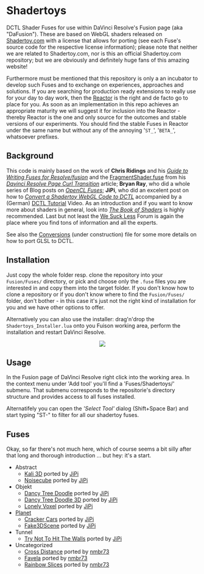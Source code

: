 Shadertoys
==========

DCTL Shader Fuses for use within DaVinci Resolve's Fusion page (aka "DaFusion"). These are based on WebGL shaders released on [Shadertoy.com](https://www.shadertoy.com/) with a license that allows for porting (see each Fuse's source code for the respective license information); please note that neither we are related to Shadertoy.com, nor is this an official Shadertoy.com repository; but we are obviously and definitely huge fans of this amazing website!

Furthermore must be mentioned that this repository is only a an incubator to develop such Fuses and to exchange on experiences, approaches and solutions. If you are searching for production ready extensions to really use for your day to day work, then the [Reactor](https://www.steakunderwater.com/wesuckless/viewtopic.php?f=32&t=1814) is the right and de facto go to place for you. As soon as an implementation in this repo achieves an appropriate maturity we will suggest it for inclusion into the Reactor - thereby Reactor is the one and only source for the outcomes and stable versions of our experiments. You should find the stable Fuses in Reactor under the same name but without any of the annoying '`ST_`', '`BETA_`', whatsoever prefixes.

Background
----------

This code is mainly based on the work of **Chris Ridings** and his *[Guide to Writing Fuses for Resolve/fusion](https://www.chrisridings.com/guide-to-writing-fuses-for-resolve-fusion-part-1/)* and the [FragmentShader.fuse](https://www.chrisridings.com/wp-content/uploads/2020/05/FragmentShader.fuse) from his *[Davinci Resolve Page Curl Transition](https://www.chrisridings.com/page-curl/)* article; **Bryan Ray**, who did a whole series of Blog posts on *[OpenCL Fuses](http://www.bryanray.name/wordpress/opencl-fuses-index/)*; **JiPi**, who did an excelent post on how to *[Convert a Shadertoy WebGL Code to DCTL](https://www.steakunderwater.com/wesuckless/viewtopic.php?f=17&t=4460)* accompanied by a (German) [DCTL Tutorial](https://youtu.be/dbrPWRldmbs) Video. As an introduction and if you want to know more about shaders in general, look into *[The Book of Shaders](https://thebookofshaders.com)* is highly recommended. Last but not least the [We Suck Less](https://www.steakunderwater.com/wesuckless/index.php) Forum is again the place where you find tons of information and all the experts.

See also the [Conversions](Conversions.md) (under construction) file for some more details on how to port GLSL to DCTL.


Installation
------------

Just copy the whole folder resp. clone the repository into your `Fusion/Fuses/` directory, or pick and choose only the `.fuse` files you are interested in and copy them into the target folder. If you don't know how to clone a repository or if you don't know where to find the `Fusion/Fuses/` folder, don't bother - in this case it's just not the right kind of installation for you and we have other options to offer.

Alternatively you can also use the installer: drag'n'drop the `Shadertoys_Installer.lua` onto you Fuison working area, perform the installation and restart DaVinci Resolve.

<p align="center">
<a href="https://github.com/nmbr73/Shadertoys/releases/download/v0.1-alpha.1/Shadertoys_Installer.lua"><img src="https://user-images.githubusercontent.com/78935215/107845614-fb394800-6ddc-11eb-826c-59d53fd29b8f.png"></a>
</p>


Usage
-----

In the Fusion page of DaVinci Resolve right click into the working area. In the context menu under 'Add tool' you'll find a 'Fuses/Shadertoys/' submenu. That submenu corresponds to the repositorie's directory structure and provides access to all fuses installed.

Alternatifely you can open the *'Select Tool'* dialog (Shift+Space Bar) and start typing "ST-" to filter for all our shadertoy fuses.

Fuses
-----

Okay, so far there's not much here, which of course seems a bit silly after that long and thorough introduction ... but hey: it's a start.


- Abstract
  - [Kali 3D](AbstractShader/Kali3D.md) ported by [JiPi](Profiles/JiPi.md)
  - [Noisecube](AbstractShader/Noisecube.md) ported by [JiPi](Profiles/JiPi.md)
- Objekt
  - [Dancy Tree Doodle](ObjektShader/DancyTreeDoodle.md) ported by [JiPi](Profiles/JiPi.md)
  - [Dancy Tree Doodle 3D](ObjektShader/DancyTreeDoodle3D.md) ported by [JiPi](Profiles/JiPi.md)
  - [Lonely Voxel](ObjektShader/LonelyVoxel.md) ported by [JiPi](Profiles/JiPi.md)
- [Planet](PlanetShader/README.md)
  - [Cracker Cars](PlanetShader/CrackerCars.md) ported by [JiPi](Profiles/JiPi.md)
  - [Fake3DScene](PlanetShader/Fake3DScene.md) ported by [JiPi](Profiles/JiPi.md)
- Tunnel
  - [Try Not To Hit The Walls](TunnelShader/TNTHTW.md) ported by [JiPi](Profiles/JiPi.md)
- Uncategorized
   - [Cross Distance](CrossDistance.md) ported by [nmbr73](Profiles/nmbr73.md)
  - [Favela](Favela.md) ported by [nmbr73](Profiles/nmbr73.md)
  - [Rainbow Slices](RainbowSlices.md) ported by [nmbr73](Profiles/nmbr73.md)

